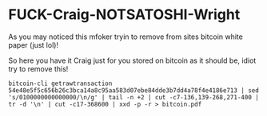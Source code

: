 # FUCK-Craig-NOTSATOSHI-Wright

As you may noticed this mfoker tryin to remove from sites bitcoin white paper (just lol)!

So here you have it Craig just for you stored on bitcoin as it should be, idiot try to remove this!

```
bitcoin-cli getrawtransaction 54e48e5f5c656b26c3bca14a8c95aa583d07ebe84dde3b7dd4a78f4e4186e713 | sed 's/0100000000000000/\n/g' | tail -n +2 | cut -c7-136,139-268,271-400 | tr -d '\n' | cut -c17-368600 | xxd -p -r > bitcoin.pdf
```
